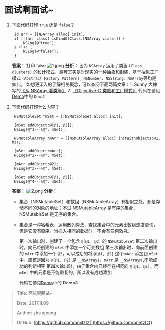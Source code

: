 # 面试啊面试~

1. 下面代码打印 `true` 还是 `false`？

   ```text
    id arr = [[NSArray alloc] init];
    if ([[arr class] isKindOfClass:[NSArray class]]) {
        NSLog(@"true");
    } else {
        NSLog(@"false");
    }
   ```

   **答案：**
   打印 false ![1.jpeg](http://file.zhangpeng.site/2017/11/09/1.jpeg) **分析：**
   因为 `NSArray` 运用了类蔟 `(Class clusters)` 的设计模式，类簇其实是对现实的一种抽象和封装，基于抽象工厂模式 `(Abstract Factory Pattern)`。`NSNumber`、`NSString`、`NSArray`等均是如此。
   如想更深入的了解相关概念，可以查阅下面两篇文章：1. Sunny 大神写的[《从 NSArray 看类簇》](http://blog.sunnyxx.com/2014/12/18/class-cluster/) 2. [《Objective-C 类族和工厂模式》](http://www.cocoachina.com/cms/wap.php?action=article&id=10296) 代码在请见[Demo](https://github.com/onntztzf/P_App_OC.git)中的 `Demo2`

2. 下面代码打印什么内容？

   ```text
    NSMutableSet *mSet = [[NSMutableSet alloc] init];

    [mSet addObject:@[@1, @2]];
    NSLog(@"1---%@", mSet);

    NSMutableArray *mArr = [[NSMutableArray alloc] initWithObjects:@1, nil];

    [mSet addObject:mArr];
    NSLog(@"2---%@", mSet);

    [mArr addObject:@2];
    NSLog(@"3---%@", mSet);

    [mSet addObject:@[@1, @2]];
    NSLog(@"4---%@", mSet);
   ```

   **答案：**
   ![2.png](http://file.zhangpeng.site/2017/11/09/2.jpeg) **分析：**

   * 集合（NSMutableSet）和数组（NSMutableArray）有相似之处，都是存储不同的对象的地址；不过 NSMutableArray 是有序的集合，NSMutableSet 是无序的集合。
   * 集合是一种哈希表，运用散列算法，查找集合中的元素比数组速度更快，但是它没有顺序。当插入相同的数据时，不会有任何效果。

     第一次输出时，创建了一个包含 `@[@1, @2]` 的 `NSMutableSet`
     第二次输出时，向已经创建的 `mSet` 中添加一个可变数组
     第三次输出时，向前面创建的 `mArr` 中添加一个 `@2`，可以成功的将 `@[@1, @2]` 这个 `mArr` 添加到 `mSet` 中，应该是因为 `@[@1, @2]` 是 `__NSArrayI`，`mArr` 是 `__NSArrayM` ,不能成功的判断相等
     第四次输出时，由于集合内已经存在相同的 `@[@1, @2]`，而 `mSet` 中的元素是不能重复的，所以没有成功添加

     代码在请见[Demo](https://github.com/onntztzf/P_App_OC.git)中的 Demo3

> Title: 面试啊面试~
>
> Date: 2017.11.09
>
> Author: zhangpeng
>
> GitHub: [https://github.com/onntztzf](https://github.com/onntztzf)
